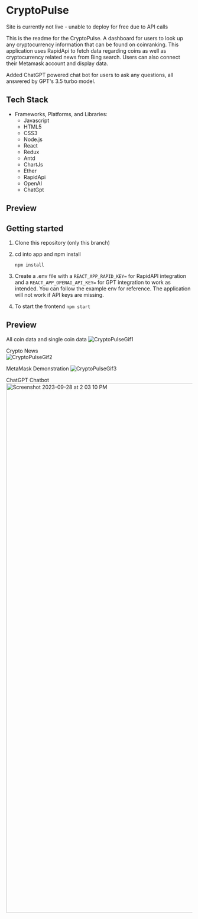 # CryptoPulse

Site is currently not live - unable to deploy for free due to API calls

This is the readme for the CryptoPulse. A dashboard for users to look up any cryptocurrency information that can be found on coinranking. This application uses RapidApi to fetch data regarding coins as well as cryptocurrency related news from Bing search. Users can also connect their Metamask account and display data. 

Added ChatGPT powered chat bot for users to ask any questions, all answered by GPT's 3.5 turbo model. 

## Tech Stack

- Frameworks, Platforms, and Libraries:
  - Javascript
  - HTML5
  - CSS3
  - Node.js
  - React
  - Redux
  - Antd
  - ChartJs
  - Ether
  - RapidApi
  - OpenAI
  - ChatGpt

## Preview

## Getting started

1. Clone this repository (only this branch)

2. cd into app and npm install

   ```
   npm install
   ```
3. Create a .env file with a `REACT_APP_RAPID_KEY=` for RapidAPI integration and a `REACT_APP_OPENAI_API_KEY=` for GPT integration to work as intended. You can follow the example env for reference. The application will not work if API keys are missing.    

4. To start the frontend `npm start`

## Preview

All coin data and single coin data
![CryptoPulseGif1](https://user-images.githubusercontent.com/98433650/228747561-ee4d6b54-33b3-4dfd-b651-1e44ed0f26f3.gif)

Crypto News <br/>
![CryptoPulseGif2](https://user-images.githubusercontent.com/98433650/228747657-5feb91cf-e20c-4635-838d-8dd6b3c4ec2c.gif)

MetaMask Demonstration
![CryptoPulseGif3](https://user-images.githubusercontent.com/98433650/228747716-23835468-3652-4eef-ae2b-248f28054fdc.gif)

ChatGPT Chatbot 
<img width="1430" alt="Screenshot 2023-09-28 at 2 03 10 PM" src="https://github.com/jeffliu007/CryptoPulse/assets/98433650/32608a5a-52bc-426d-998c-3739bba2be68">




